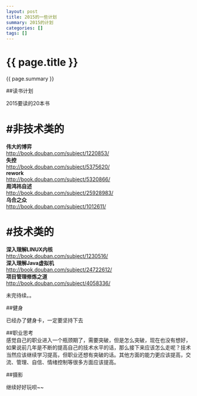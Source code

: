 ```yaml
---
layout: post
title: 2015的一些计划
summary: 2015的计划
categories: []
tags: []
---
```


{{ page.title }}
================

{{ page.summary }}


##读书计划

2015要读的20本书  
#  #非技术类的  
**伟大的博弈**   
http://book.douban.com/subject/1220853/  
**失控**  
http://book.douban.com/subject/5375620/  
**rework**  
http://book.douban.com/subject/5320866/  
**周鸿祎自述**  
http://book.douban.com/subject/25928983/  
**乌合之众**  
http://book.douban.com/subject/1012611/  
#  #技术类的  
**深入理解LINUX内核**  
http://book.douban.com/subject/1230516/  
**深入理解Java虚拟机**  
http://book.douban.com/subject/24722612/  
**项目管理修炼之道**  
http://book.douban.com/subject/4058336/

未完待续。。

##健身

已经办了健身卡，一定要坚持下去

##职业思考  
感觉自己的职业进入一个瓶颈期了，需要突破，但是怎么突破，现在也没有想好，如果说前几年是不断的提高自己的技术水平的话，那么接下来应该怎么走呢？技术当然应该继续学习提高，但职业还想有突破的话。其他方面的能力更应该提高，交流、管理、自信、情绪控制等很多方面应该提高。

##摄影

继续好好玩呗~~
